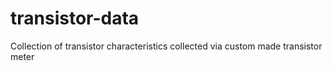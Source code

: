 # transistor-data
Collection of transistor characteristics collected via custom made transistor meter
